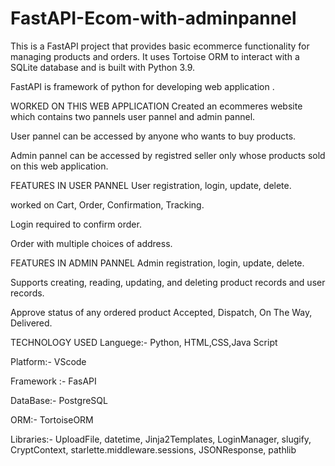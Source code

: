 # FastAPI-Ecom-with-adminpannel
This is a FastAPI project that provides basic ecommerce functionality for managing products and orders. It uses Tortoise ORM to interact with a SQLite database and is built with Python 3.9.

FastAPI is framework of python for developing web application .

WORKED ON THIS WEB APPLICATION
Created an ecommeres website which contains  two pannels user pannel and admin pannel.

User pannel can be accessed by anyone who wants to buy products.

Admin pannel can be accessed by registred seller only whose products sold on this web application.

FEATURES IN USER PANNEL
User registration, login, update, delete.

worked on Cart, Order, Confirmation, Tracking.

Login required to confirm order.

Order with multiple choices of address.


FEATURES IN ADMIN PANNEL
Admin registration, login, update, delete.

Supports creating, reading, updating, and deleting product records and user records.

Approve status of any ordered product Accepted, Dispatch, On The Way, Delivered.



TECHNOLOGY USED
Languege:- Python, HTML,CSS,Java Script

Platform:- VScode

Framework :- FasAPI

DataBase:- PostgreSQL

ORM:- TortoiseORM

Libraries:- UploadFile, datetime, Jinja2Templates, LoginManager, slugify, CryptContext, starlette.middleware.sessions, JSONResponse, pathlib



